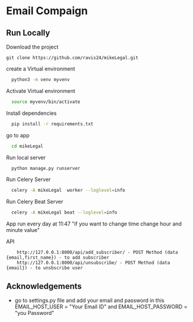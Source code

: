 
# Email Compaign 


## Run Locally

Download the project
```
git clone https://github.com/ravis24/mikeLegal.git
```

create a Virtual environment
```bash
  python3 -m venv myvenv
```

Activate Virtual environment

```bash
  source myvenv/bin/activate
```

Install dependencies

```bash
  pip install -r requirements.txt
```

go to app 

```bash
  cd mikeLegal
```


Run local server
```bash
  python manage.py runserver
```

Run Celery Server
```bash
  celery -A mikeLegal  worker --loglevel=info
```

Run Celery Beat Server
```bash
  celery -A mikeLegal beat --loglevel=info
```
App run every day at 11:47 
  "if you want to change time change hour and minute value"
  
API
```
    http://127.0.0.1:8000/api/add_subscriber/ - POST Method (data {email,first_name}) - to add subscriber
    http://127.0.0.1:8000/api/unsubscribe/ - POST Method (data {email}) - to unsbscribe user
```


## Acknowledgements

 - go to settings.py file and add your email and password in this  EMAIL_HOST_USER = "Your Email ID" and EMAIL_HOST_PASSWORD = "you Password"

